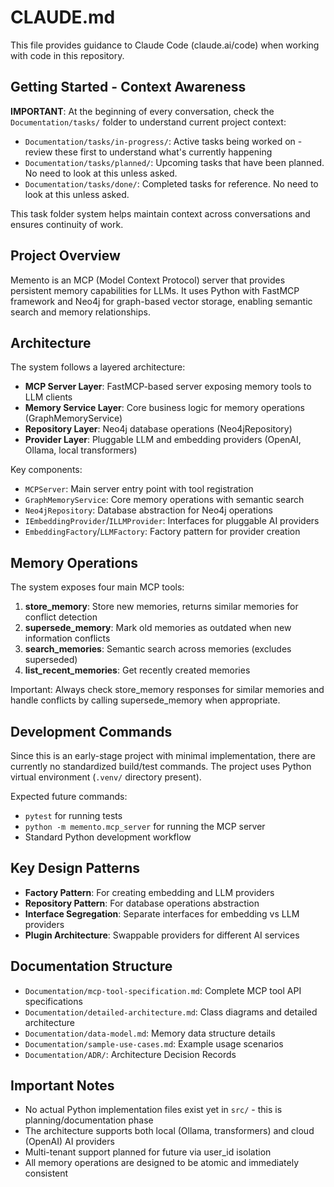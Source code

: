 # CLAUDE.md

This file provides guidance to Claude Code (claude.ai/code) when working with code in this repository.

## Getting Started - Context Awareness

**IMPORTANT**: At the beginning of every conversation, check the `Documentation/tasks/` folder to understand current project context:

- `Documentation/tasks/in-progress/`: Active tasks being worked on - review these first to understand what's currently happening
- `Documentation/tasks/planned/`: Upcoming tasks that have been planned. No need to look at this unless asked.
- `Documentation/tasks/done/`: Completed tasks for reference. No need to look at this unless asked.

This task folder system helps maintain context across conversations and ensures continuity of work.

## Project Overview

Memento is an MCP (Model Context Protocol) server that provides persistent memory capabilities for LLMs. It uses Python with FastMCP framework and Neo4j for graph-based vector storage, enabling semantic search and memory relationships.

## Architecture

The system follows a layered architecture:

- **MCP Server Layer**: FastMCP-based server exposing memory tools to LLM clients
- **Memory Service Layer**: Core business logic for memory operations (GraphMemoryService)
- **Repository Layer**: Neo4j database operations (Neo4jRepository)
- **Provider Layer**: Pluggable LLM and embedding providers (OpenAI, Ollama, local transformers)

Key components:
- `MCPServer`: Main server entry point with tool registration
- `GraphMemoryService`: Core memory operations with semantic search
- `Neo4jRepository`: Database abstraction for Neo4j operations
- `IEmbeddingProvider`/`ILLMProvider`: Interfaces for pluggable AI providers
- `EmbeddingFactory`/`LLMFactory`: Factory pattern for provider creation

## Memory Operations

The system exposes four main MCP tools:

1. **store_memory**: Store new memories, returns similar memories for conflict detection
2. **supersede_memory**: Mark old memories as outdated when new information conflicts
3. **search_memories**: Semantic search across memories (excludes superseded)
4. **list_recent_memories**: Get recently created memories

Important: Always check store_memory responses for similar memories and handle conflicts by calling supersede_memory when appropriate.

## Development Commands

Since this is an early-stage project with minimal implementation, there are currently no standardized build/test commands. The project uses Python virtual environment (`.venv/` directory present).

Expected future commands:
- `pytest` for running tests
- `python -m memento.mcp_server` for running the MCP server
- Standard Python development workflow

## Key Design Patterns

- **Factory Pattern**: For creating embedding and LLM providers
- **Repository Pattern**: For database operations abstraction
- **Interface Segregation**: Separate interfaces for embedding vs LLM providers
- **Plugin Architecture**: Swappable providers for different AI services

## Documentation Structure

- `Documentation/mcp-tool-specification.md`: Complete MCP tool API specifications
- `Documentation/detailed-architecture.md`: Class diagrams and detailed architecture
- `Documentation/data-model.md`: Memory data structure details
- `Documentation/sample-use-cases.md`: Example usage scenarios
- `Documentation/ADR/`: Architecture Decision Records

## Important Notes

- No actual Python implementation files exist yet in `src/` - this is planning/documentation phase
- The architecture supports both local (Ollama, transformers) and cloud (OpenAI) AI providers
- Multi-tenant support planned for future via user_id isolation
- All memory operations are designed to be atomic and immediately consistent